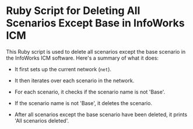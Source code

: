 # Ruby Script for Deleting All Scenarios Except Base in InfoWorks ICM

This Ruby script is used to delete all scenarios except the base scenario in the InfoWorks ICM software. Here's a summary of what it does:

- It first sets up the current network (`net`).

- It then iterates over each scenario in the network.

- For each scenario, it checks if the scenario name is not 'Base'.

- If the scenario name is not 'Base', it deletes the scenario.

- After all scenarios except the base scenario have been deleted, it prints 'All scenarios deleted'.